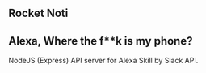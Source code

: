 ## Rocket Noti

## Alexa, Where the f**k is my phone?

NodeJS (Express) API server for Alexa Skill by Slack API.